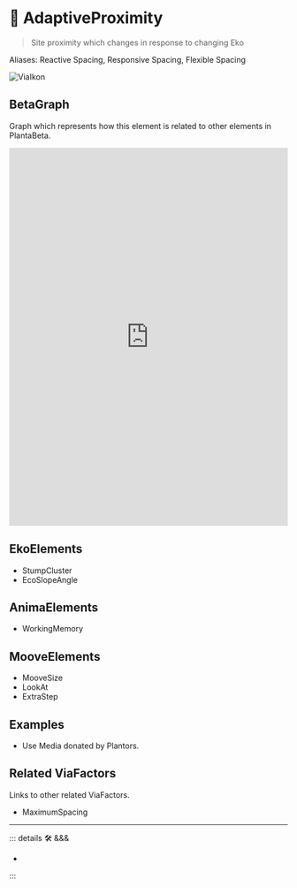 # 🔻 <via>AdaptiveProximity</via>

> Site proximity which changes in response to changing Eko

Aliases: Reactive Spacing, Responsive Spacing, Flexible Spacing

![ViaIkon](/BetaIkon/Via_Ikon.png)

## BetaGraph

Graph which represents how this element is related to other elements in PlantaBeta.
<iframe
    width="100%"
    height="684"
    frameborder="0"
    src="https://observablehq.com/embed/@d3/force-directed-graph/2?cells=chart"
></iframe>

## EkoElements

- StumpCluster
- EcoSlopeAngle

## AnimaElements

- WorkingMemory

## MooveElements

- MooveSize
- LookAt
- ExtraStep

## Examples

- Use Media donated by Plantors.

## Related ViaFactors

Links to other related ViaFactors.

- MaximumSpacing

---

<!-- =================================================== -->
<!-- =================================================== -->
<!-- =================================================== -->
<!-- =================================================== -->
<!-- =================================================== -->
::: details 🛠 <dev>&&&</dev>

-

:::
